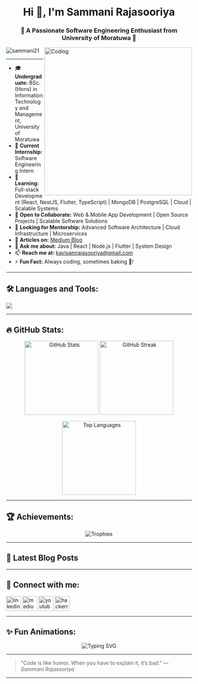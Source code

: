 <h1 align="center">Hi 👋, I'm Sammani Rajasooriya</h1>
<h3 align="center">🚀 A Passionate Software Engineering Enthusiast from University of Moratuwa 🚀</h3>

<img align="right" alt="Coding" width="400" src="https://cdn.dribbble.com/users/1059583/screenshots/4171367/coding-freak.gif" />

<p align="left"> <img src="https://komarev.com/ghpvc/?username=sammani21&label=Profile%20views&color=0e75b6&style=flat" alt="sammani21" /> </p>

---

- 🎓 **Undergraduate:** BSc. (Hons) in Information Technology and Management, University of Moratuwa
- 🔭 **Current Internship:** Software Engineering Intern
- 🌱 **Learning:** Full-stack Development (React, NestJS, Flutter, TypeScript) | MongoDB | PostgreSQL | Cloud | Scalable Systems
- 👯 **Open to Collaborate:** Web & Mobile App Development | Open Source Projects | Scalable Software Solutions
- 🤝 **Looking for Mentorship:** Advanced Software Architecture | Cloud Infrastructure | Microservices
- 📝 **Articles on:** [Medium Blog](https://medium.com/@KavindhyaSammani)
- 💬 **Ask me about:** Java | React | Node.js | Flutter | System Design
- 📫 **Reach me at:** kavisamrajasooriya@gmail.com
- ⚡ **Fun Fact:** Always coding, sometimes baking 🍰!

---

## 🛠️ Languages and Tools:
<p align="left">
  <img src="https://skillicons.dev/icons?i=java,react,nodejs,nestjs,flutter,ts,js,html,css,mongodb,postgres,git,figma,firebase,dart,androidstudio,linux,tailwind" />
</p>

---

## 🔥 GitHub Stats:

<p align="center">
  <img src="https://github-readme-stats.vercel.app/api?username=sammani21&show_icons=true&theme=tokyonight&include_all_commits=true&count_private=true" alt="GitHub Stats" height="200"/>
  <img src="https://github-readme-streak-stats.herokuapp.com/?user=sammani21&theme=tokyonight&hide_border=true" alt="GitHub Streak" height="200"/>
</p>

<p align="center">
  <img src="https://github-readme-stats.vercel.app/api/top-langs/?username=sammani21&layout=compact&theme=tokyonight&hide_border=true&langs_count=10&include_all_commits=true&count_private=true" alt="Top Languages" height="200"/>
</p>

---

## 🏆 Achievements:
<p align="center">
  <img src="https://github-profile-trophy.vercel.app/?username=sammani21&theme=radical&row=2&column=4" alt="Trophies" />
</p>

---

## 📝 Latest Blog Posts
<!-- BLOG-POST-LIST:START -->
<!-- BLOG-POST-LIST:END -->

---

## 📢 Connect with me:
<p align="left">
<a href="https://linkedin.com/in/kavindhya-sammani-rajasooriya-220188268" target="blank"><img align="center" src="https://skillicons.dev/icons?i=linkedin" alt="linkedin" height="40" width="40" /></a>
<a href="https://medium.com/@kavindhyasammani" target="blank"><img align="center" src="https://skillicons.dev/icons?i=medium" alt="medium" height="40" width="40" /></a>
<a href="http://www.youtube.com/@kavindhyasammanirajasooriy8629" target="blank"><img align="center" src="https://skillicons.dev/icons?i=youtube" alt="youtube" height="40" width="40" /></a>
<a href="https://www.hackerrank.com/rajasooriyaks_21" target="blank"><img align="center" src="https://skillicons.dev/icons?i=hackerrank" alt="hackerrank" height="40" width="40" /></a>
</p>

---

## ✨ Fun Animations:

<p align="center">
  <img src="https://readme-typing-svg.demolab.com?font=Fira+Code&weight=600&size=24&pause=1000&color=36BCF7&center=true&vCenter=true&width=700&lines=Full-Stack+Developer;Flutter+App+Developer;Backend+Developer;Open+Source+Contributor;Lifelong+Learner" alt="Typing SVG" />
</p>

---

> "Code is like humor. When you have to explain it, it’s bad." — *Sammani Rajasooriya*

---
